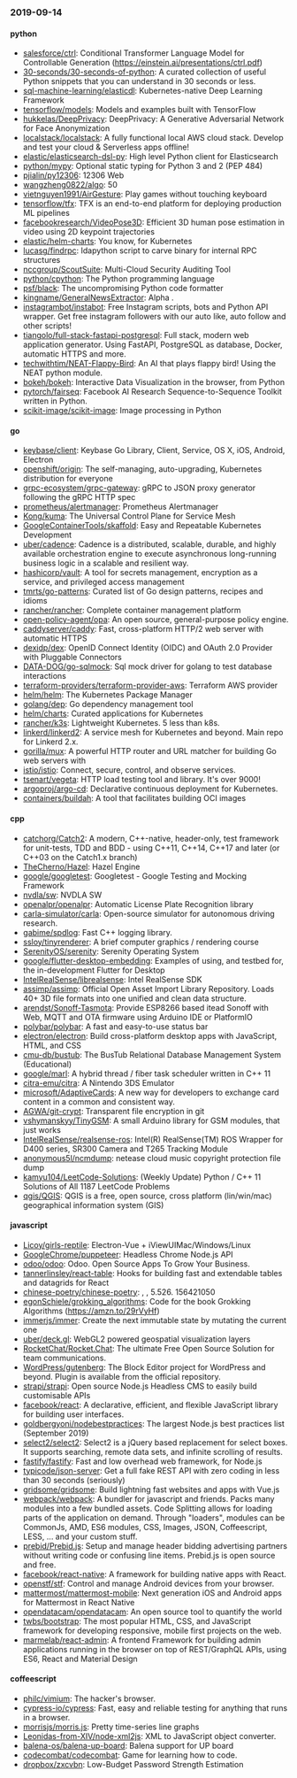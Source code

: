 ### 2019-09-14

#### python
* [salesforce/ctrl](https://github.com/salesforce/ctrl): Conditional Transformer Language Model for Controllable Generation (https://einstein.ai/presentations/ctrl.pdf)
* [30-seconds/30-seconds-of-python](https://github.com/30-seconds/30-seconds-of-python): A curated collection of useful Python snippets that you can understand in 30 seconds or less.
* [sql-machine-learning/elasticdl](https://github.com/sql-machine-learning/elasticdl): Kubernetes-native Deep Learning Framework
* [tensorflow/models](https://github.com/tensorflow/models): Models and examples built with TensorFlow
* [hukkelas/DeepPrivacy](https://github.com/hukkelas/DeepPrivacy): DeepPrivacy: A Generative Adversarial Network for Face Anonymization
* [localstack/localstack](https://github.com/localstack/localstack):  A fully functional local AWS cloud stack. Develop and test your cloud & Serverless apps offline!
* [elastic/elasticsearch-dsl-py](https://github.com/elastic/elasticsearch-dsl-py): High level Python client for Elasticsearch
* [python/mypy](https://github.com/python/mypy): Optional static typing for Python 3 and 2 (PEP 484)
* [pjialin/py12306](https://github.com/pjialin/py12306):  12306  Web 
* [wangzheng0822/algo](https://github.com/wangzheng0822/algo): 50
* [vietnguyen1991/AirGesture](https://github.com/vietnguyen1991/AirGesture): Play games without touching keyboard
* [tensorflow/tfx](https://github.com/tensorflow/tfx): TFX is an end-to-end platform for deploying production ML pipelines
* [facebookresearch/VideoPose3D](https://github.com/facebookresearch/VideoPose3D): Efficient 3D human pose estimation in video using 2D keypoint trajectories
* [elastic/helm-charts](https://github.com/elastic/helm-charts): You know, for Kubernetes
* [lucasg/findrpc](https://github.com/lucasg/findrpc): Idapython script to carve binary for internal RPC structures
* [nccgroup/ScoutSuite](https://github.com/nccgroup/ScoutSuite): Multi-Cloud Security Auditing Tool
* [python/cpython](https://github.com/python/cpython): The Python programming language
* [psf/black](https://github.com/psf/black): The uncompromising Python code formatter
* [kingname/GeneralNewsExtractor](https://github.com/kingname/GeneralNewsExtractor):  Alpha .
* [instagrambot/instabot](https://github.com/instagrambot/instabot):  Free Instagram scripts, bots and Python API wrapper. Get free instagram followers with our auto like, auto follow and other scripts!
* [tiangolo/full-stack-fastapi-postgresql](https://github.com/tiangolo/full-stack-fastapi-postgresql): Full stack, modern web application generator. Using FastAPI, PostgreSQL as database, Docker, automatic HTTPS and more.
* [techwithtim/NEAT-Flappy-Bird](https://github.com/techwithtim/NEAT-Flappy-Bird): An AI that plays flappy bird! Using the NEAT python module.
* [bokeh/bokeh](https://github.com/bokeh/bokeh): Interactive Data Visualization in the browser, from Python
* [pytorch/fairseq](https://github.com/pytorch/fairseq): Facebook AI Research Sequence-to-Sequence Toolkit written in Python.
* [scikit-image/scikit-image](https://github.com/scikit-image/scikit-image): Image processing in Python

#### go
* [keybase/client](https://github.com/keybase/client): Keybase Go Library, Client, Service, OS X, iOS, Android, Electron
* [openshift/origin](https://github.com/openshift/origin): The self-managing, auto-upgrading, Kubernetes distribution for everyone
* [grpc-ecosystem/grpc-gateway](https://github.com/grpc-ecosystem/grpc-gateway): gRPC to JSON proxy generator following the gRPC HTTP spec
* [prometheus/alertmanager](https://github.com/prometheus/alertmanager): Prometheus Alertmanager
* [Kong/kuma](https://github.com/Kong/kuma):  The Universal Control Plane for Service Mesh
* [GoogleContainerTools/skaffold](https://github.com/GoogleContainerTools/skaffold): Easy and Repeatable Kubernetes Development
* [uber/cadence](https://github.com/uber/cadence): Cadence is a distributed, scalable, durable, and highly available orchestration engine to execute asynchronous long-running business logic in a scalable and resilient way.
* [hashicorp/vault](https://github.com/hashicorp/vault): A tool for secrets management, encryption as a service, and privileged access management
* [tmrts/go-patterns](https://github.com/tmrts/go-patterns): Curated list of Go design patterns, recipes and idioms
* [rancher/rancher](https://github.com/rancher/rancher): Complete container management platform
* [open-policy-agent/opa](https://github.com/open-policy-agent/opa): An open source, general-purpose policy engine.
* [caddyserver/caddy](https://github.com/caddyserver/caddy): Fast, cross-platform HTTP/2 web server with automatic HTTPS
* [dexidp/dex](https://github.com/dexidp/dex): OpenID Connect Identity (OIDC) and OAuth 2.0 Provider with Pluggable Connectors
* [DATA-DOG/go-sqlmock](https://github.com/DATA-DOG/go-sqlmock): Sql mock driver for golang to test database interactions
* [terraform-providers/terraform-provider-aws](https://github.com/terraform-providers/terraform-provider-aws): Terraform AWS provider
* [helm/helm](https://github.com/helm/helm): The Kubernetes Package Manager
* [golang/dep](https://github.com/golang/dep): Go dependency management tool
* [helm/charts](https://github.com/helm/charts): Curated applications for Kubernetes
* [rancher/k3s](https://github.com/rancher/k3s): Lightweight Kubernetes. 5 less than k8s.
* [linkerd/linkerd2](https://github.com/linkerd/linkerd2): A service mesh for Kubernetes and beyond. Main repo for Linkerd 2.x.
* [gorilla/mux](https://github.com/gorilla/mux): A powerful HTTP router and URL matcher for building Go web servers with 
* [istio/istio](https://github.com/istio/istio): Connect, secure, control, and observe services.
* [tsenart/vegeta](https://github.com/tsenart/vegeta): HTTP load testing tool and library. It's over 9000!
* [argoproj/argo-cd](https://github.com/argoproj/argo-cd): Declarative continuous deployment for Kubernetes.
* [containers/buildah](https://github.com/containers/buildah): A tool that facilitates building OCI images

#### cpp
* [catchorg/Catch2](https://github.com/catchorg/Catch2): A modern, C++-native, header-only, test framework for unit-tests, TDD and BDD - using C++11, C++14, C++17 and later (or C++03 on the Catch1.x branch)
* [TheCherno/Hazel](https://github.com/TheCherno/Hazel): Hazel Engine
* [google/googletest](https://github.com/google/googletest): Googletest - Google Testing and Mocking Framework
* [nvdla/sw](https://github.com/nvdla/sw): NVDLA SW
* [openalpr/openalpr](https://github.com/openalpr/openalpr): Automatic License Plate Recognition library
* [carla-simulator/carla](https://github.com/carla-simulator/carla): Open-source simulator for autonomous driving research.
* [gabime/spdlog](https://github.com/gabime/spdlog): Fast C++ logging library.
* [ssloy/tinyrenderer](https://github.com/ssloy/tinyrenderer): A brief computer graphics / rendering course
* [SerenityOS/serenity](https://github.com/SerenityOS/serenity): Serenity Operating System
* [google/flutter-desktop-embedding](https://github.com/google/flutter-desktop-embedding): Examples of using, and testbed for, the in-development Flutter for Desktop
* [IntelRealSense/librealsense](https://github.com/IntelRealSense/librealsense): Intel RealSense SDK
* [assimp/assimp](https://github.com/assimp/assimp): Official Open Asset Import Library Repository. Loads 40+ 3D file formats into one unified and clean data structure.
* [arendst/Sonoff-Tasmota](https://github.com/arendst/Sonoff-Tasmota): Provide ESP8266 based itead Sonoff with Web, MQTT and OTA firmware using Arduino IDE or PlatformIO
* [polybar/polybar](https://github.com/polybar/polybar): A fast and easy-to-use status bar
* [electron/electron](https://github.com/electron/electron): Build cross-platform desktop apps with JavaScript, HTML, and CSS
* [cmu-db/bustub](https://github.com/cmu-db/bustub): The BusTub Relational Database Management System (Educational)
* [google/marl](https://github.com/google/marl): A hybrid thread / fiber task scheduler written in C++ 11
* [citra-emu/citra](https://github.com/citra-emu/citra): A Nintendo 3DS Emulator
* [microsoft/AdaptiveCards](https://github.com/microsoft/AdaptiveCards): A new way for developers to exchange card content in a common and consistent way.
* [AGWA/git-crypt](https://github.com/AGWA/git-crypt): Transparent file encryption in git
* [vshymanskyy/TinyGSM](https://github.com/vshymanskyy/TinyGSM): A small Arduino library for GSM modules, that just works
* [IntelRealSense/realsense-ros](https://github.com/IntelRealSense/realsense-ros): Intel(R) RealSense(TM) ROS Wrapper for D400 series, SR300 Camera and T265 Tracking Module
* [anonymous5l/ncmdump](https://github.com/anonymous5l/ncmdump): netease cloud music copyright protection file dump
* [kamyu104/LeetCode-Solutions](https://github.com/kamyu104/LeetCode-Solutions): (Weekly Update) Python / C++ 11 Solutions of All 1187 LeetCode Problems
* [qgis/QGIS](https://github.com/qgis/QGIS): QGIS is a free, open source, cross platform (lin/win/mac) geographical information system (GIS)

#### javascript
* [Licoy/girls-reptile](https://github.com/Licoy/girls-reptile):  Electron-Vue + iViewUIMac/Windows/Linux
* [GoogleChrome/puppeteer](https://github.com/GoogleChrome/puppeteer): Headless Chrome Node.js API
* [odoo/odoo](https://github.com/odoo/odoo): Odoo. Open Source Apps To Grow Your Business.
* [tannerlinsley/react-table](https://github.com/tannerlinsley/react-table):  Hooks for building fast and extendable tables and datagrids for React
* [chinese-poetry/chinese-poetry](https://github.com/chinese-poetry/chinese-poetry): , , 5.526. 156421050
* [egonSchiele/grokking_algorithms](https://github.com/egonSchiele/grokking_algorithms): Code for the book Grokking Algorithms (https://amzn.to/29rVyHf)
* [immerjs/immer](https://github.com/immerjs/immer): Create the next immutable state by mutating the current one
* [uber/deck.gl](https://github.com/uber/deck.gl): WebGL2 powered geospatial visualization layers
* [RocketChat/Rocket.Chat](https://github.com/RocketChat/Rocket.Chat): The ultimate Free Open Source Solution for team communications.
* [WordPress/gutenberg](https://github.com/WordPress/gutenberg): The Block Editor project for WordPress and beyond. Plugin is available from the official repository.
* [strapi/strapi](https://github.com/strapi/strapi):  Open source Node.js Headless CMS to easily build customisable APIs
* [facebook/react](https://github.com/facebook/react): A declarative, efficient, and flexible JavaScript library for building user interfaces.
* [goldbergyoni/nodebestpractices](https://github.com/goldbergyoni/nodebestpractices):  The largest Node.js best practices list (September 2019)
* [select2/select2](https://github.com/select2/select2): Select2 is a jQuery based replacement for select boxes. It supports searching, remote data sets, and infinite scrolling of results.
* [fastify/fastify](https://github.com/fastify/fastify): Fast and low overhead web framework, for Node.js
* [typicode/json-server](https://github.com/typicode/json-server): Get a full fake REST API with zero coding in less than 30 seconds (seriously)
* [gridsome/gridsome](https://github.com/gridsome/gridsome): Build lightning fast websites and apps with Vue.js
* [webpack/webpack](https://github.com/webpack/webpack): A bundler for javascript and friends. Packs many modules into a few bundled assets. Code Splitting allows for loading parts of the application on demand. Through "loaders", modules can be CommonJs, AMD, ES6 modules, CSS, Images, JSON, Coffeescript, LESS, ... and your custom stuff.
* [prebid/Prebid.js](https://github.com/prebid/Prebid.js): Setup and manage header bidding advertising partners without writing code or confusing line items. Prebid.js is open source and free.
* [facebook/react-native](https://github.com/facebook/react-native): A framework for building native apps with React.
* [openstf/stf](https://github.com/openstf/stf): Control and manage Android devices from your browser.
* [mattermost/mattermost-mobile](https://github.com/mattermost/mattermost-mobile): Next generation iOS and Android apps for Mattermost in React Native
* [opendatacam/opendatacam](https://github.com/opendatacam/opendatacam): An open source tool to quantify the world
* [twbs/bootstrap](https://github.com/twbs/bootstrap): The most popular HTML, CSS, and JavaScript framework for developing responsive, mobile first projects on the web.
* [marmelab/react-admin](https://github.com/marmelab/react-admin): A frontend Framework for building admin applications running in the browser on top of REST/GraphQL APIs, using ES6, React and Material Design

#### coffeescript
* [philc/vimium](https://github.com/philc/vimium): The hacker's browser.
* [cypress-io/cypress](https://github.com/cypress-io/cypress): Fast, easy and reliable testing for anything that runs in a browser.
* [morrisjs/morris.js](https://github.com/morrisjs/morris.js): Pretty time-series line graphs
* [Leonidas-from-XIV/node-xml2js](https://github.com/Leonidas-from-XIV/node-xml2js): XML to JavaScript object converter.
* [balena-os/balena-up-board](https://github.com/balena-os/balena-up-board): Balena support for UP board
* [codecombat/codecombat](https://github.com/codecombat/codecombat): Game for learning how to code.
* [dropbox/zxcvbn](https://github.com/dropbox/zxcvbn): Low-Budget Password Strength Estimation
